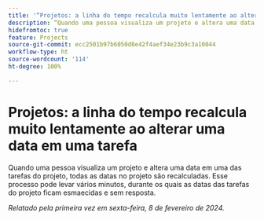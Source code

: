 ```yaml
---
title: '“Projetos: a linha do tempo recalcula muito lentamente ao alterar uma data em uma tarefa”'
description: “Quando uma pessoa visualiza um projeto e altera uma data em uma das tarefas do projeto, todas as datas no projeto são recalculadas. Esse processo pode levar vários minutos, durante os quais as datas das tarefas do projeto ficam esmaecidas e sem resposta.”
hidefromtoc: true
feature: Projects
source-git-commit: ecc2501b97b6050d8e42f4aef34e23b9c3a10044
workflow-type: ht
source-wordcount: '114'
ht-degree: 100%

---
```



# Projetos: a linha do tempo recalcula muito lentamente ao alterar uma data em uma tarefa

Quando uma pessoa visualiza um projeto e altera uma data em uma das tarefas do projeto, todas as datas no projeto são recalculadas. Esse processo pode levar vários minutos, durante os quais as datas das tarefas do projeto ficam esmaecidas e sem resposta.

_Relatado pela primeira vez em sexta-feira, 8 de fevereiro de 2024._
